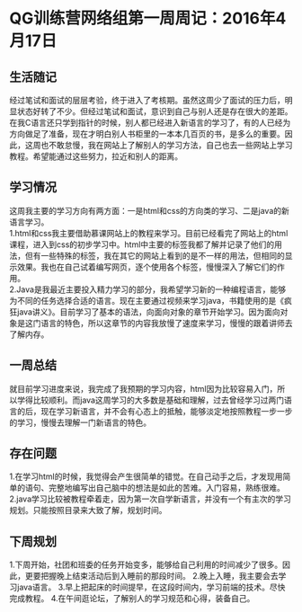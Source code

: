 # QG训练营网络组第一周周记：2016年4月17日


## 生活随记
经过笔试和面试的层层考验，终于进入了考核期。虽然这周少了面试的压力后，明显状态好转了不少。但经过笔试和面试，意识到自己与别人还是存在很大的差距。在我C语言还只学到指针的时候，别人都已经进入新语言的学习了，有的人已经为方向做足了准备，现在才明白别人书柜里的一本本几百页的书，是多么的重要。因此，这周也不敢怠慢，我在网站上了解别人的学习方法，自己也去一些网站上学习教程。希望能通过这些努力，拉近和别人的距离。

## 学习情况
这周我主要的学习方向有两方面：一是html和css的方向类的学习、二是java的新语言学习。<br>
1.html和css我主要借助慕课网站上的教程来学习。目前已经看完了网站上的html课程，进入到css的初步学习中。html中主要的标签我都了解并记录了他们的用法，但有一些特殊的标签，我在其它的网站上看到的是不一样的用法，但相同的显示效果。我也在自己试着编写网页，逐个使用各个标签，慢慢深入了解它们的作用。<br>
2.Java是我最近主要投入精力学习的部分，我希望学习新的一种编程语言，能够为不同的任务选择合适的语言。现在主要通过视频来学习java，书籍使用的是《疯狂java讲义》。目前学习了基本的语法，向面向对象的章节开始学习。因为面向对象是这门语言的特色，所以这章节的内容我放慢了速度来学习，慢慢的跟着讲师去了解内存。

## 一周总结
就目前学习进度来说，我完成了我预期的学习内容，html因为比较容易入门，所以学得比较顺利。而java这周学习的大多数是基础和理解，过去曾经学习过两门语言的后，现在学习新语言，并不会有心态上的抵触，能够淡定地按照教程一步一步的学习，慢慢去理解一门新语言的特色。

## 存在问题
1.在学习html的时候，我觉得会产生很简单的错觉。在自己动手之后，才发现用简单的语句、完整地编写出自己脑中的想法是如此的苦难。入门容易，熟练很难。<br>
2.java学习比较被教程牵着走，因为第一次自学新语言，并没有一个有主次的学习规划。只能按照目录来大致了解，规划时间。

## 下周规划
1.下周开始，社团和班委的任务开始变多，能够给自己利用的时间减少了很多。因此，更要把握晚上结束活动后到入睡前的那段时间。
2.晚上入睡，我主要会去学习java语言。
3.早上把起床的时间提早，在这段时间内，学习前端的技术。尽快完成教程。
4.在午间逛论坛，了解别人的学习规范和心得，装备自己。